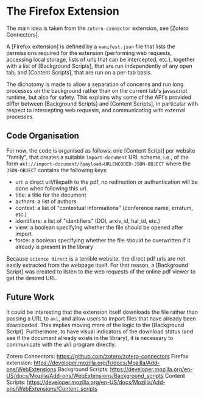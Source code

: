 # The Firefox Extension

The main idea is taken from the `zotero-connector` extension,
see [Zotero Connectors].

A [Firefox extension] is defined by a `manifest.json` file that lists the
permissions required for the extension (performing web requests, accessing
local storage, lists of urls that can be intercepted, etc.), together with
a list of [Background Scripts], that are run independently of any open
tab, and [Content Scripts], that are run on a per-tab basis.

The dichotomy is made to allow a separation of concerns and run long
processes on the background rather than on the current tab's javascript
runtime, but also for safety. This explains why some of the API's provided
differ between [Background Scripts] and [Content Scripts], in particular
with respect to intercepting web requests, and communicating with external
processes.


## Code Organisation

For now, the code is organised as follows: one [Content Script] per
website "family", that creates a suitable `import-document` URL scheme,
i.e., of the form
`akl://import-document/?payload=URLENCODED-JSON-OBJECT`
where the `JSON-OBJECT` contains the following keys:

- uri: a direct url/filepath to the pdf, no redirection or authentication will be done when following this url.
- title: a title for the document 
- authors: a list of authors 
- context: a list of "contextual informations" (conference name, erratum, etc.)
- identifiers: a list of "identifiers" (DOI, arxiv_id, hal_id, etc.)
- view: a boolean specifying whether the file should be opened after import
- force: a boolean specifying whether the file should be overwritten if it already is present in the library

Because `science direct` is a terrible website, the direct pdf urls are
not easily extracted from the webpage itself. For that reason,
a [Background Script] was created to listen to the web requests of the
online pdf viewer to get the desired URL.

## Future Work

It could be interesting that the extension itself downloads the file
rather than passing a URL to `akl`, and allow users to import files that
have already been downloaded. This implies moving more of the logic to the
[Background Script]. Furthermore, to have visual indicators of the
download status (and see if the document already exists in the library),
it is necessary to communicate with the `akl` program directly.

Zotero Connectors: https://github.com/zotero/zotero-connectors
Firefox extension: https://developer.mozilla.org/fr/docs/Mozilla/Add-ons/WebExtensions
Background Scripts: https://developer.mozilla.org/en-US/docs/Mozilla/Add-ons/WebExtensions/Background_scripts
Content Scripts: https://developer.mozilla.org/en-US/docs/Mozilla/Add-ons/WebExtensions/Content_scripts
